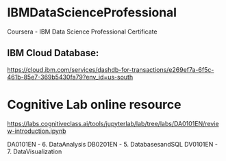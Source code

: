 # IBMDataScienceProfessional
Coursera - IBM Data Science Professional Certificate

## IBM Cloud Database:
https://cloud.ibm.com/services/dashdb-for-transactions/e269ef7a-6f5c-461b-85e7-369b5430fa79?env_id=us-south

# Cognitive Lab online resource
https://labs.cognitiveclass.ai/tools/jupyterlab/lab/tree/labs/DA0101EN/review-introduction.ipynb

DA0101EN - 6. DataAnalysis
DB0201EN - 5. DatabasesandSQL
DV0101EN - 7. DataVisualization
